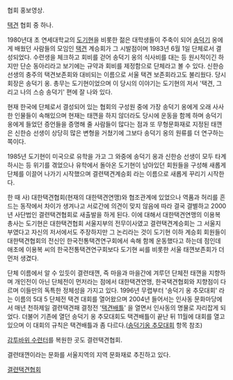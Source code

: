 협회 홍보영상.

  

[택견](%ED%83%9D%EA%B2%AC.md) 협회 중 하나.

  

1980년대 초 연세대학교의 [도기현](%EB%8F%84%EA%B8%B0%ED%98%84.md)을 비롯한 젊은 대학생들이 주축이 되어
[송덕기](%EC%86%A1%EB%8D%95%EA%B8%B0.md) 옹에게 배웠던 사람들의 모임인
[택견](%ED%83%9D%EA%B2%AC.md) 계승회가 그 시발점이며 1983년 6월 1일 단체로서 결성되었다. 수련생을 체크하고
회비를 걷어 송덕기 옹의 식사비를 대는 등 원시적이긴 하지만 단순 동아리라고 보기에는 규약과 회비를 제정함으로 단체라고 볼 수 있다. 신한승
선생의 충주의 택견보존회와 대비되는 이름으로 서울 택견 보존회라고도 불리웠다. 당시 회장은 송덕기 옹. 총무는 도기현이었으며 이 당시의
이야기는 도기현의 저서 '택견, 그리고 나의 스승 송덕기' 편에 잘 나와 있다.

  

현재 한국에 단체로서 결성되어 있는 협회의 구성원 중에 가장 송덕기 옹에게 오래 사사한 인물들이 속해있으며 현재는 태껸을 하지 않더라도
당시에 운동을 함께 하며 송덕기 옹에게 들었던 증언들을 증명해 줄 사람들이 많다는 점과 또 무형문화재로 지정된 태껸은 신한승 선생이 상당히
많은 변형을 거쳤기에 그보다 송덕기 옹의 원류를 더 연구하는 쪽이다.

  

1985년 도기현이 미국으로 유학을 가고 그 와중에 송덕기 옹과 신한승 선생이 모두 타계하시는 등 위기를 겪었으나 유학에서 돌아온 도기현이
남아있던 회원들을 구성해 새롭게 단체를 이끌어 나가기 시작했으며 결련택견계승회 라는 이름으로 새롭게 꾸리기 시작한다.

  

한 때 사) 대한택견협회(현재의 대한택견연맹)와 협조관계에 있었으나 역품과 허리를 흔드는 동작에서 차이가 생겨나고 서로간에 의견이 맞지
않음에 따라 결국 결별하고 2000년 사단법인 결련택견협회로 새출발을 하게 된다. 이에 대해서 대한택견연맹의 이용복 총사는 도기현은
대한택견협회 서울지부의 전무이사였고 결련택견계승회는 그 서울지부였다고 자신의 저서에서도 주장하지만 그 논리라는 것이 도기현 이하 계승회
회원들이 대한택견협회의 전신인 한국전통택견연구회에서 속해 함께 운동했다고 하는데 점인데 애초에 이용복 씨의 한국전통택견연구회보다 도기현 씨를
비롯한 서울 태껸보존회가 더 먼저 생겼다.

  

단체 이름에서 알 수 있듯이 결련태껸, 즉 마을과 마을간에 겨루던 단체전 태껸을 지향하며 개인전이 아닌 단체전이 먼저라는 점에서
대한택견연맹, 한국택견협회와 지향점이 다르며 이들만의 독특한 정체성을 가지고 있다. 1996년 무렵부터 '송덕기 옹 추모대회' 라는 이름의
5대 5 단체전 택견 대회를 열어왔으며 2004년 들어서는 인사동 문화마당에서 매년 천하제일 결련택견패 결정전
'[택견배틀](%ED%83%9D%EA%B2%AC%EB%B0%B0%ED%8B%80.md)' 을 열면서 인사동의 명물로 자리잡게 되었다.
더불어 기존에 열던 송덕기 옹 추모대회도 택견배틀이 끝난 뒤 11월에 대회를 열고 있으며 이 대회의 규칙은 택견배틀과 좀 다르다.([송덕기옹 추모대회](%EC%86%A1%EB%8D%95%EA%B8%B0%20%EC%98%B9%20%EC%B6%94%EB%AA%A8%EB%8C%80%ED%9A%8C.md) 항목 참조)

  

[감투바위 수련터](%EA%B0%90%ED%88%AC%EB%B0%94%EC%9C%84%20%EC%88%98%EB%A0%A8%ED%84%B0.md)를 복원한 곳도 결련택견협회.

  
  
  

결련태껸이라는 문화를 서울지역의 지역 문화재로 추진하고 있다.

  

[결련택견협회](http://www.taekyun.org/yui/)

